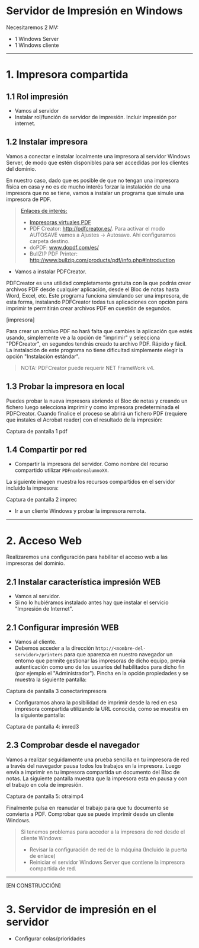 
# Servidor de Impresión en Windows

Necesitaremos 2 MV:
* 1 Windows Server
* 1 Windows cliente

---

# 1. Impresora compartida

## 1.1 Rol impresión

* Vamos al servidor
* Instalar rol/función de servidor de impresión. Incluir impresión por internet.

## 1.2 Instalar impresora

Vamos a conectar e instalar localmente una impresora al servidor Windows Server,
de modo que estén disponibles para ser accedidas por los clientes del dominio.

En nuestro caso, dado que es posible de que no tengan una impresora física en casa
y no es de mucho interés forzar la instalación de una impresora que no se tiene,
vamos a instalar un programa que simule una impresora de PDF.

> [Enlaces de interés:](http://www3.gobiernodecanarias.org/medusa/eforma/campus/mod/page/view.php?id=748283)
>
> * [Impresoras virtuales PDF](http://www.genbeta.com/herramientas/impresoras-virtuales-pdf-tres-alternativas-gratuitas-en-espanol)
> * PDF Creator: http://pdfcreator.es/. Para activar el modo AUTOSAVE vamos a Ajustes -> Autosave. Ahí configuramos carpeta destino.
> * doPDF: www.dopdf.com/es/
> * BullZIP PDF Printer: http://www.bullzip.com/products/pdf/info.php#Introduction

* Vamos a instalar PDFCreator.

PDFCreator es una utilidad completamente gratuita con la que podrás crear archivos
PDF desde cualquier aplicación, desde el Bloc de notas hasta Word, Excel, etc.
Este programa funciona simulando ser una impresora, de esta forma, instalando
PDFCreator todas tus aplicaciones con opción para imprimir te permitirán crear
archivos PDF en cuestión de segundos.

[impresora]

Para crear un archivo PDF no hará falta que cambies la aplicación que estés usando,
simplemente ve a la opción de "imprimir" y selecciona "PDFCreator", en segundos
tendrás creado tu archivo PDF. Rápido y fácil. La instalación de este programa
no tiene dificultad simplemente elegir la opción "Instalación estándar".

> NOTA: PDFCreator puede requerir NET FrameWork v4.

## 1.3 Probar la impresora en local

Puedes probar la nueva impresora abriendo el Bloc de notas y creando un fichero luego selecciona imprimir y como impresora predeterminada el PDFCreator. Cuando finalice el proceso se abrirá un fichero PDF (requiere que instales el Acrobat reader) con el resultado de la impresión:

Captura de pantalla 1
pdf

## 1.4 Compartir por red

* Compartir la impresora del servidor. Como nombre del recurso compartido
utilizar `PDFnombrealumnoXX`.

La siguiente imagen muestra los recursos compartidos
en el servidor incluido la impresora:

Captura de pantalla 2
imprec

* Ir a un cliente Windows y probar la impresora remota.

---

# 2. Acceso Web

Realizaremos una configuración para habilitar el acceso web a las impresoras del dominio.

## 2.1 Instalar característica impresión WEB

* Vamos al servidor.
* Si no lo hubiéramos instalado antes hay que instalar el servicio "Impresión de Internet".

## 2.1 Configurar impresión WEB

* Vamos al cliente.
* Debemos acceder a la dirección `http://<nombre-del-servidor>/printers` para que aparezca en nuestro navegador un entorno que permite gestionar las impresoras de dicho equipo, previa autenticación como uno de los usuarios del habilitados para dicho fin (por ejemplo el "Administrador"). Pincha en la opción propiedades y se muestra la siguiente pantalla:

Captura de pantalla 3
conectarimpresora

* Configuramos ahora la posibilidad de imprimir desde la red en esa impresora compartida
utilizando la URL conocida, como se muestra en la siguiente pantalla:

Captura de pantalla 4:
imred3

## 2.3 Comprobar desde el navegador

Vamos a realizar seguidamente una prueba sencilla en tu impresora de red a través
del navegador pausa todos los trabajos en la impresora. Luego envía a imprimir en tu impresora compartida un documento del Bloc de notas. La siguiente pantalla muestra que la
impresora esta en pausa y con el trabajo en cola de impresión.

Captura de pantalla 5:
otraimp4

Finalmente pulsa en reanudar el trabajo para que tu documento se convierta a PDF.
Comprobar que se puede imprimir desde un cliente Windows.

> Si tenemos problemas para acceder a la impresora de red desde el cliente Windows:
> * Revisar la configuración de red de la máquina (Incluido la puerta de enlace)
> * Reiniciar el servidor Windows Server que contiene la impresora compartida de red.

---

[EN CONSTRUCCIÓN]

# 3. Servidor de impresión en el servidor

* Configurar colas/prioridades
